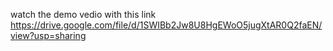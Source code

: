 watch the demo vedio with this link
https://drive.google.com/file/d/1SWIBb2Jw8U8HgEWoO5jugXtAR0Q2faEN/view?usp=sharing
